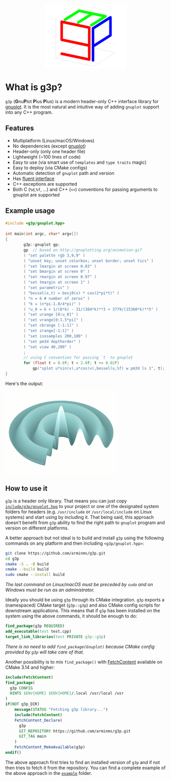 <p align="center"><img src="artwork/g3p_logo.svg" width="256" height="200"></p>

# What is g3p?
`g3p` (**G**nu**P**lot **P**lus **P**lus) is a modern header-only C++ interface
library for [gnuplot](http://www.gnuplot.info/). It is the most natural and
intuitive way of adding `gnuplot` support into any C++ program.
## Features
- Multiplatform (Linux/macOS/Windows)
- No dependencies (except [gnuplot](http://www.gnuplot.info/))
- Header-only (only one header file)
- Lightweight (~100 lines of code)
- Easy to use (via smart use of `templates` and `type traits` magic)
- Easy to deploy (via CMake configs)
- Automatic detection of `gnuplot` path and version
- Has [fluent interface](https://en.wikipedia.org/wiki/Fluent_interface)
- C++ exceptions are supported
- Both C (`%d`,`%f`, ...) and C++ (`<<`) conventions for passing arguments to gnuplot are supported
<!-- - Provides Unit tests -->
<!-- - Well documented -->
## Example usage
```c++
#include <g3p/gnuplot.hpp>

int main(int argc, char* argv[])
{
        g3p::gnuplot gp;
        gp  // based on http://gnuplotting.org/animation-gif
        ( "set palette rgb 3,9,9" )
        ( "unset key; unset colorbox; unset border; unset tics" )
        ( "set lmargin at screen 0.03" )
        ( "set bmargin at screen 0" )
        ( "set rmargin at screen 0.97" )
        ( "set tmargin at screen 1" )
        ( "set parametric" )
        ( "bessel(x,t) = besj0(x) * cos(2*pi*t)" )
        ( "n = 6 # number of zeros" )
        ( "k = (n*pi-1.0/4*pi)" )
        ( "u_0 = k + 1/(8*k) - 31/(384*k)**3 + 3779/(15360*k)**5" )
        ( "set urange [0:u_0]" )
        ( "set vrange[0:1.5*pi]" )
        ( "set cbrange [-1:1]" )
        ( "set zrange[-1:1]" )
        ( "set isosamples 200,100" )
        ( "set pm3d depthorder" )
        ( "set view 40,200" )
        ;
        // using C convention for passing `t` to gnuplot
        for (float t = 0.0f; t < 2.0f; t += 0.02f)
            gp("splot u*sin(v),u*cos(v),bessel(u,%f) w pm3d ls 1", t);
}
```
Here's the output:  

![bessel](example/bessel.gif)

## How to use it
`g3p` is a header only library. That means you can just copy
[`include/g3p/gnuplot.hpp`](include/g3p/gnuplot.hpp)
to your project or one of the designated system folders for headers (e.g.
`/usr/include` or `/usr/local/include` on Linux systems)
and start using by including it. That being said, this approach doesn't
benefit from `g3p` ability to find the right path to `gnuplot` program and
version on different platforms.

A better approach but not ideal is to build and install `g3p` using the
following commands on any platform and then including `<g3p/gnuplot.hpp>`: 
```bash
git clone https://github.com/arminms/g3p.git
cd g3p
cmake -S . -B build
cmake --build build
sudo cmake --install build
```
*The last command on Linux/macOS must be preceded by `sudo` and on Windows
must be run as an administrator.*

Ideally you should be using `g3p` through its CMake integration. `g3p` exports
a (namespaced) CMake target (`g3p::g3p`) and also CMake config
scripts for downstream applications. This means that if `g3p` has been installed
on the system using the above commands, it should be enough to do:
```cmake
find_package(g3p REQUIRED)
add_executable(test test.cpp)
target_link_libraries(test PRIVATE g3p::g3p)
```
*There is no need to add `find_package(Gnuplot)` because CMake config provided by
`g3p` will take care of that.*

Another possibility is to mix `find_package()` with
[FetchContent](https://cmake.org/cmake/help/latest/module/FetchContent.html)
available on CMake 3.14 and higher:
```cmake
include(FetchContent)
find_package(
  g3p CONFIG
  HINTS $ENV{HOME} $ENV{HOME}/.local /usr/local /usr
)
if(NOT g3p_DIR)
    message(STATUS "Fetching g3p library...")
    include(FetchContent)
    FetchContent_Declare(
      g3p
      GIT_REPOSITORY https://github.com/arminms/g3p.git
      GIT_TAG main
    )
    FetchContent_MakeAvailable(g3p)
endif()
```
The above approach first tries to find an installed version of `g3p` and if not
then tries to fetch it from the repository. You can find a complete
example of the above approach in the [`example`](example/) folder.

<!-- https://sourceforge.net/projects/gnuplot/files/gnuplot/ -->